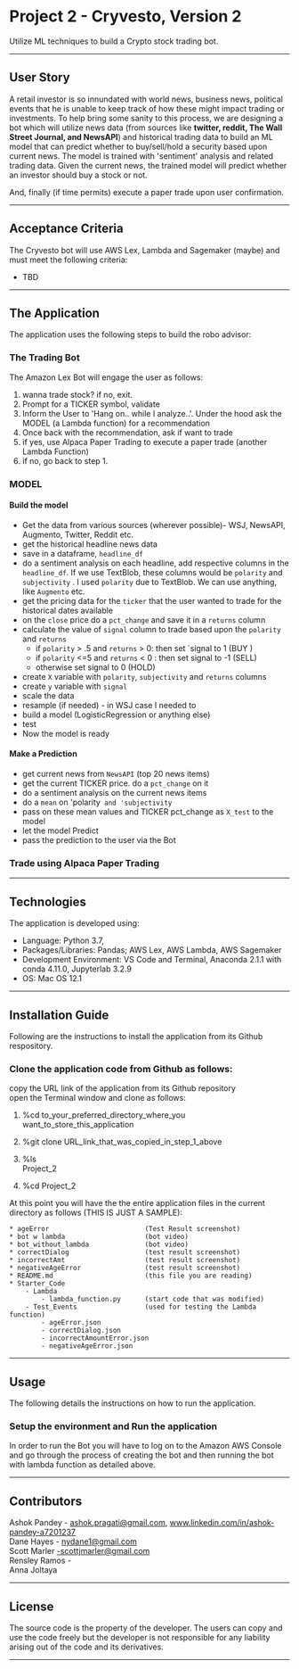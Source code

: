 # Project 2 - Cryvesto, Version 2
Utilize ML techniques to build a Crypto stock trading bot. 

---

## User Story
A retail investor is so innundated with world news, business news, political events that he is unable to keep track of how these might impact trading or investments. To help bring some sanity to this process, we are designing a bot which will utilize news data (from sources like **twitter, reddit, The Wall Street Journal, and NewsAPI**) and historical trading data to build an ML model that can predict whether to buy/sell/hold a security based upon current news.  The model is trained with 'sentiment' analysis and related trading data. Given the current news, the trained model will predict whether an investor should buy a stock or not.  

And, finally (if time permits) execute a paper trade upon user confirmation.

---

## Acceptance Criteria  

The Cryvesto bot will use AWS Lex, Lambda and Sagemaker (maybe) and must meet the following criteria:

* TBD

---

## The Application  

The application uses the following steps to build the robo advisor:


### The Trading Bot
The Amazon Lex Bot will engage the user as follows:
1. wanna trade stock? if no, exit.
2. Prompt for a TICKER symbol, validate
3. Inform the User to 'Hang on.. while I analyze..'.  Under the hood ask the MODEL (a Lambda function) for a recommendation
4. Once back with the recommendation, ask if want to trade
5. if yes, use Alpaca Paper Trading to execute a paper trade (another Lambda Function)
6. if no, go back to step 1.

### MODEL

#### Build the model
* Get the data from various sources (wherever possible)- WSJ, NewsAPI, Augmento, Twitter, Reddit etc.
* get the historical headline news data
* save in a dataframe, `headline_df`
* do a sentiment analysis on each headline, add respective columns in the `headline_df`. If we use TextBlob, these columns would be `polarity` and `subjectivity` . I used `polarity` due to TextBlob. We can use anything, like `Augmento` etc.
* get the pricing data for the `ticker` that the user wanted to trade for the historical dates available
* on the `close` price do a `pct_change` and save it in a `returns` column
* calculate the value of `signal` column to trade based upon the `polarity` and `returns`
    - if `polarity` > .5 and `returns` > 0: then set `signal to 1 (BUY )
    - if `polarity` <=5 and `returns` < 0 : then set signal to -1 (SELL)
    - otherwise set signal to 0 (HOLD)
* create `X` variable with `polarity`, `subjectivity` and `returns` columns
* create `y` variable with `signal`
* scale the data
* resample (if needed) - in WSJ case I needed to
* build a model (LogisticRegression or anything else) 
* test 
* Now the model is ready

#### Make a Prediction
* get current news from `NewsAPI` (top 20 news items)
* get the current TICKER price. do a `pct_change` on it
* do a sentiment analysis on the current news items
* do a `mean` on 'polarity` and 'subjectivity`
* pass on these mean values and TICKER pct_change as `X_test` to the model
* let the model Predict
* pass the prediction to the user via the Bot

### Trade using Alpaca Paper Trading




---

## Technologies
The application is developed using:  
* Language: Python 3.7,   
* Packages/Libraries: Pandas; AWS Lex, AWS Lambda, AWS Sagemaker  
* Development Environment: VS Code and Terminal, Anaconda 2.1.1 with conda 4.11.0, Jupyterlab 3.2.9
* OS: Mac OS 12.1

---
## Installation Guide
Following are the instructions to install the application from its Github respository.  

### Clone the application code from Github as follows:
copy the URL link of the application from its Github repository      
open the Terminal window and clone as follows:  

   1. %cd to_your_preferred_directory_where_you want_to_store_this_application  
    
   2. %git clone URL_link_that_was_copied_in_step_1_above   
    
   3. %ls     
        Project_2    
        
   4. %cd Project_2     

At this point you will have the the entire application files in the current directory as follows (THIS IS JUST A SAMPLE):

    * ageError                        (Test Result screenshot)  
    * bot w lambda                    (bot video)  
    * bot_without_lambda              (bot video)   
    * correctDialog                   (test result screenshot)  
    * incorrectAmt                    (test result screenshot)  
    * negativeAgeError                (test result screenshot)  
    * README.md                       (this file you are reading)  
    * Starter_Code  
        - Lambda  
            - lambda_function.py      (start code that was modified)
        - Test_Events                 (used for testing the Lambda function)
            - ageError.json  
            - correctDialog.json  
            - incorrectAmountError.json  
            - negativeAgeError.json  
       
---

## Usage
The following details the instructions on how to run the application.  

### Setup the environment and Run the application 

In order to run the Bot you will have to log on to the Amazon AWS Console and go through the process of creating the bot and then running the bot with lambda function as detailed above.

---

## Contributors
Ashok Pandey - ashok.pragati@gmail.com, www.linkedin.com/in/ashok-pandey-a7201237  
Dane Hayes - nydane1@gmail.com  
Scott Marler -scottjmarler@gmail.com  
Rensley Ramos -  
Anna Joltaya

---

## License
The source code is the property of the developer. The users can copy and use the code freely but the developer is not responsible for any liability arising out of the code and its derivatives.

---